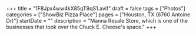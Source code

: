 +++
title = "1F8Jpx4ww4kX85qT9qS1.avif"
draft = false
tags = ["Photos"]
categories = ["ShowBiz Pizza Place"]
pages = ["Houston, TX (6760 Antoine Dr)"]
startDate = ""
description = "Manna Resale Store, which is one of the businesses that took over the Chuck E. Cheese's space."
+++

